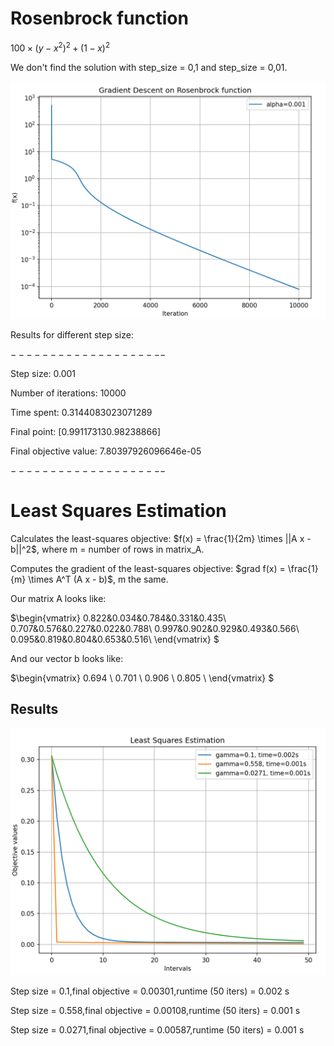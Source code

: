 # Rosenbrock function

$100 \times  (y - x^2)^2 + (1 - x)^2$

We don't find the solution with step_size = 0,1 and step_size = 0,01.

![img.png](img.png)

Results for different step size: 

$--------------------$

Step size: 0.001

Number of iterations: 10000

Time spent: 0.3144083023071289

Final point: $[0.99117313 0.98238866]$

Final objective value: 7.80397926096646e-05

$--------------------$

# Least Squares Estimation
Calculates the least-squares objective:
$f(x) = \frac{1}{2m} \times ||A x - b||^2$, where m = number of rows in matrix_A.

Computes the gradient of the least-squares objective:
$grad f(x) = \frac{1}{m} \times A^T (A x - b)$, m the same.


Our matrix A looks like:

$\begin{vmatrix}
0.822&0.034&0.784&0.331&0.435\\
0.707&0.576&0.227&0.022&0.788\\
0.997&0.902&0.929&0.493&0.566\\
0.095&0.819&0.804&0.653&0.516\\
\end{vmatrix} $

And our vector b looks like:

$\begin{vmatrix}
0.694 \\
0.701 \\
0.906 \\
0.805 \\
\end{vmatrix} $

## Results

![img_2.png](img_2.png)


Step size = 0.1,final objective = 0.00301,runtime (50 iters) = 0.002 s

Step size = 0.558,final objective = 0.00108,runtime (50 iters) = 0.001 s

Step size = 0.0271,final objective = 0.00587,runtime (50 iters) = 0.001 s